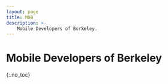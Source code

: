 ```yaml
---
layout: page
title: MDB
description: >-
    Mobile Developers of Berkeley.
---
```


# Mobile Developers of Berkeley
{:.no_toc}
